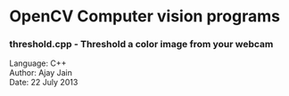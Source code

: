OpenCV Computer vision programs
================

### threshold.cpp - Threshold a color image from your webcam
Language: C++  
Author: Ajay Jain  
Date: 22 July 2013
